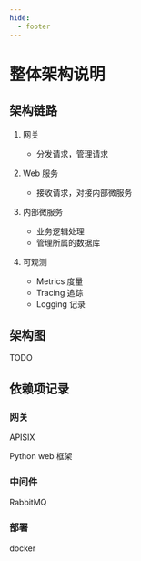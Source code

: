 ```yaml
---
hide:
  - footer
---
```



# 整体架构说明


## 架构链路

1. 网关

     - 分发请求，管理请求

2. Web 服务

     - 接收请求，对接内部微服务

3. 内部微服务

     - 业务逻辑处理
     - 管理所属的数据库

4. 可观测
   
     - Metrics 度量
     - Tracing 追踪
     - Logging 记录


## 架构图

TODO

## 依赖项记录

### 网关
  
APISIX

Python web 框架

### 中间件

RabbitMQ

### 部署

docker


